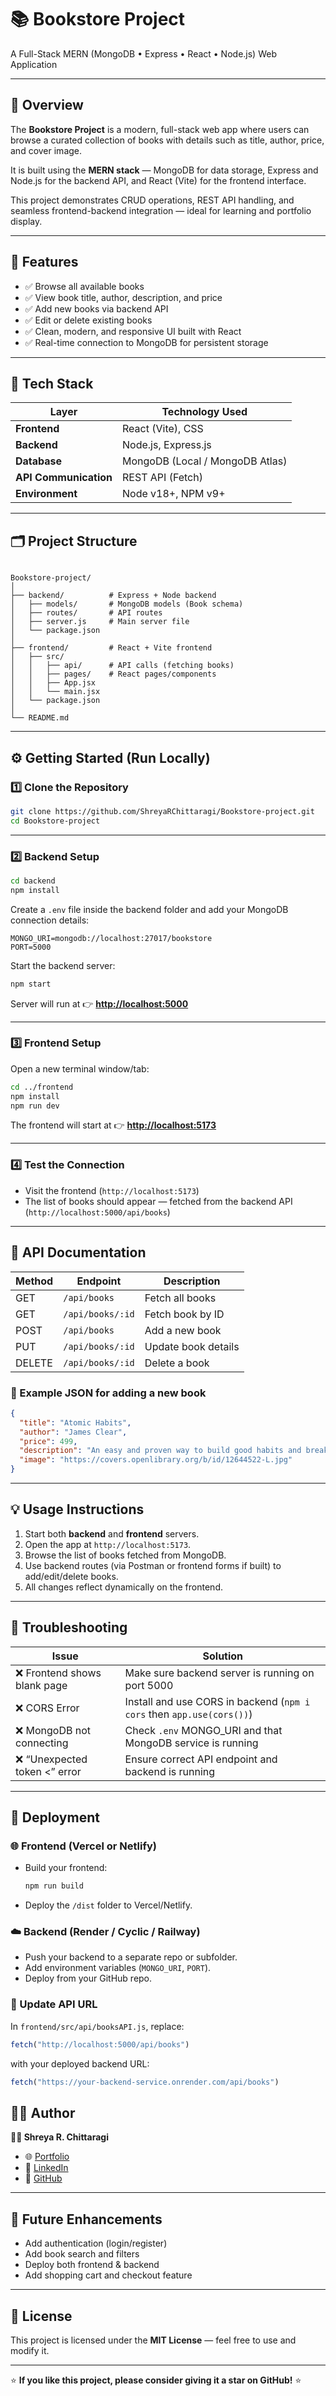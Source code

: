 
# 📚 Bookstore Project  
A Full-Stack MERN (MongoDB • Express • React • Node.js) Web Application

---

## 🧭 Overview

The **Bookstore Project** is a modern, full-stack web app where users can browse a curated collection of books with details such as title, author, price, and cover image.  

It is built using the **MERN stack** — MongoDB for data storage, Express and Node.js for the backend API, and React (Vite) for the frontend interface.

This project demonstrates CRUD operations, REST API handling, and seamless frontend-backend integration — ideal for learning and portfolio display.

---

## 🌟 Features

- ✅ Browse all available books  
- ✅ View book title, author, description, and price  
- ✅ Add new books via backend API  
- ✅ Edit or delete existing books  
- ✅ Clean, modern, and responsive UI built with React  
- ✅ Real-time connection to MongoDB for persistent storage  

---

## 🧰 Tech Stack

| Layer | Technology Used |
|-------|------------------|
| **Frontend** | React (Vite), CSS |
| **Backend** | Node.js, Express.js |
| **Database** | MongoDB (Local / MongoDB Atlas) |
| **API Communication** | REST API (Fetch) |
| **Environment** | Node v18+, NPM v9+ |

---

## 🗂️ Project Structure

```

Bookstore-project/
│
├── backend/          # Express + Node backend
│   ├── models/       # MongoDB models (Book schema)
│   ├── routes/       # API routes
│   ├── server.js     # Main server file
│   └── package.json
│
├── frontend/         # React + Vite frontend
│   ├── src/
│   │   ├── api/      # API calls (fetching books)
│   │   ├── pages/    # React pages/components
│   │   ├── App.jsx
│   │   └── main.jsx
│   └── package.json
│
└── README.md

````

---

## ⚙️ Getting Started (Run Locally)

### 1️⃣ Clone the Repository
```bash
git clone https://github.com/ShreyaRChittaragi/Bookstore-project.git
cd Bookstore-project
````

---

### 2️⃣ Backend Setup

```bash
cd backend
npm install
```

Create a `.env` file inside the backend folder and add your MongoDB connection details:

```env
MONGO_URI=mongodb://localhost:27017/bookstore
PORT=5000
```

Start the backend server:

```bash
npm start
```

Server will run at 👉 **[http://localhost:5000](http://localhost:5000)**

---

### 3️⃣ Frontend Setup

Open a new terminal window/tab:

```bash
cd ../frontend
npm install
npm run dev
```

The frontend will start at 👉 **[http://localhost:5173](http://localhost:5173)**

---

### 4️⃣ Test the Connection

* Visit the frontend (`http://localhost:5173`)
* The list of books should appear — fetched from the backend API (`http://localhost:5000/api/books`)

---

## 🧪 API Documentation

| Method | Endpoint         | Description         |
| ------ | ---------------- | ------------------- |
| GET    | `/api/books`     | Fetch all books     |
| GET    | `/api/books/:id` | Fetch book by ID    |
| POST   | `/api/books`     | Add a new book      |
| PUT    | `/api/books/:id` | Update book details |
| DELETE | `/api/books/:id` | Delete a book       |

### 📘 Example JSON for adding a new book

```json
{
  "title": "Atomic Habits",
  "author": "James Clear",
  "price": 499,
  "description": "An easy and proven way to build good habits and break bad ones.",
  "image": "https://covers.openlibrary.org/b/id/12644522-L.jpg"
}
```

---

## 💡 Usage Instructions

1. Start both **backend** and **frontend** servers.
2. Open the app at `http://localhost:5173`.
3. Browse the list of books fetched from MongoDB.
4. Use backend routes (via Postman or frontend forms if built) to add/edit/delete books.
5. All changes reflect dynamically on the frontend.

---

## 🧩 Troubleshooting

| Issue                        | Solution                                                              |
| ---------------------------- | --------------------------------------------------------------------- |
| ❌ Frontend shows blank page  | Make sure backend server is running on port 5000                      |
| ❌ CORS Error                 | Install and use CORS in backend (`npm i cors` then `app.use(cors())`) |
| ❌ MongoDB not connecting     | Check `.env` MONGO_URI and that MongoDB service is running            |
| ❌ “Unexpected token <” error | Ensure correct API endpoint and backend is running                    |

---

## 🚀 Deployment

### 🌐 Frontend (Vercel or Netlify)

* Build your frontend:

  ```bash
  npm run build
  ```
* Deploy the `/dist` folder to Vercel/Netlify.

### ☁️ Backend (Render / Cyclic / Railway)

* Push your backend to a separate repo or subfolder.
* Add environment variables (`MONGO_URI`, `PORT`).
* Deploy from your GitHub repo.

### 🧵 Update API URL

In `frontend/src/api/booksAPI.js`, replace:

```js
fetch("http://localhost:5000/api/books")
```

with your deployed backend URL:

```js
fetch("https://your-backend-service.onrender.com/api/books")
```


## 🧑‍💻 Author

**👩‍💻 Shreya R. Chittaragi**

* 🌐 [Portfolio](https://shreyarchittaragi.github.io/Myportfolio/)
* 💼 [LinkedIn](https://www.linkedin.com/in/shreya-r-chittaragi-b1b28b353/)
* 🐙 [GitHub](https://github.com/ShreyaRChittaragi)

---

## 🏁 Future Enhancements

* Add authentication (login/register)
* Add book search and filters
* Deploy both frontend & backend
* Add shopping cart and checkout feature

---

## 🪪 License

This project is licensed under the **MIT License** — feel free to use and modify it.

---

⭐ **If you like this project, please consider giving it a star on GitHub!** ⭐

```

